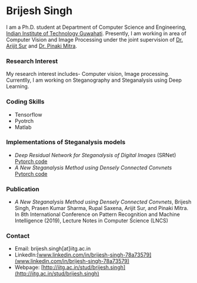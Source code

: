 # Brijesh Singh

I am a Ph.D. student at Department of Computer Science and Engineering, [Indian Institute of Technology Guwahati](https://www.iitg.ac.in/cse/). Presently, I am working in area of Computer Vision and Image Processing under the joint supervision of [Dr. Arijit Sur](https://www.iitg.ac.in/arijit/) and [Dr. Pinaki Mitra](https://www.iitg.ac.in/cse/internet-pages/pinaki).

### Research Interest

My research interest includes- Computer vision, Image processing. Currentlly, I am working on Steganography and Steganalysis using Deep Learning.



### Coding Skills

- Tensorflow
- Pyotrch
- Matlab

### Implementations of Steganalysis models

- *Deep Residual Network for Steganalysis of Digital Images* (SRNet) [Pytorch code](https://github.com/brijeshiitg/Steganalysis-Models-Implementation/tree/master)
- *A New Steganalysis Method using Densely Connected Convnets* [Pytorch code]()

### Publication

- *A New Steganalysis Method using Densely Connected Convnets*, Brijesh Singh, Prasen Kumar Sharma, Rupal Saxena, Arijit Sur, and Pinaki Mitra. In 8th International Conference on Pattern Recognition and Machine Intelligence (2019), Lecture Notes in Computer Science (LNCS)

### Contact

- Email: brijesh.singh[at]iitg.ac.in
- LinkedIn:[www.linkedin.com/in/brijesh-singh-78a73579](www.linkedin.com/in/brijesh-singh-78a73579)
- Webpage: [http://iitg.ac.in/stud/brijesh.singh](http://iitg.ac.in/stud/brijesh.singh) 
